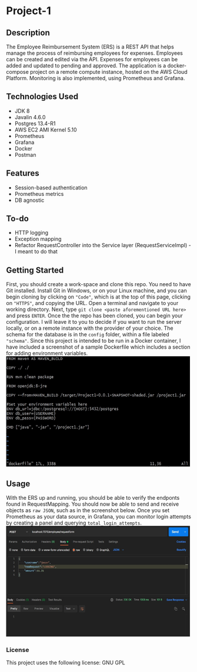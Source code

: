 # Project-1
## Description
The Employee Reimbursement System (ERS) is a REST API that helps manage the process of reimbursing employees for expenses. 
Employees can be created and edited via the API. Expenses for employees can be added and updated to pending and approved. 
The application is a docker-compose project on a remote compute instance, hosted on the AWS Cloud Platform. 
Monitoring is also implemented, using Prometheus and Grafana.
## Technologies Used
* JDK 8
* Javalin 4.6.0
* Postgres 13.4-R1
* AWS EC2 AMI Kernel 5.10
* Prometheus
* Grafana
* Docker
* Postman
## Features
* Session-based authentication
* Prometheus metrics
* DB agnostic
## To-do
* HTTP logging
* Exception mapping
* Refactor RequestController into the Service layer (RequestServiceImpl) - I meant to do that
## Getting Started
First, you should create a work-space and clone this repo. You need to have Git installed. Install Git in Windows, or on your Linux machine, 
and you can begin cloning by clicking on `"Code"`, which is at the top of this page, clicking on `"HTTPS"`, and copying the URL. 
Open a terminal and navigate to your working directory. Next, type 
`git clone <paste aforementioned URL here>` and press `ENTER`. Once the the repo has been cloned, you can begin your configuration. I will leave it to
you to decide if you want to run the server locally, or on a remote instance with the provider of your choice. The schema for the database is in the `config` folder, 
within a file labeled `"schema"`. Since this project is intended to be run 
in a Docker container, I have included a screenshot of a sample Dockerfile which includes a section for adding environment variables.
<br><img width="500" height="300" src="./config/dockerfile.jpg" />
## Usage
With the ERS up and running, you should be able to verify the endponts found in RequestMapping. You should now be able to send and
receive objects as `raw JSON`, such as in the screenshot below. Once you set Prometheus as your data source, in Grafana, you can monitor login attempts by creating a
panel and querying `total_login_attempts`.
<br><img width="500" height="300" src="./config/json.jpg" />
### License
This project uses the following license: GNU GPL



